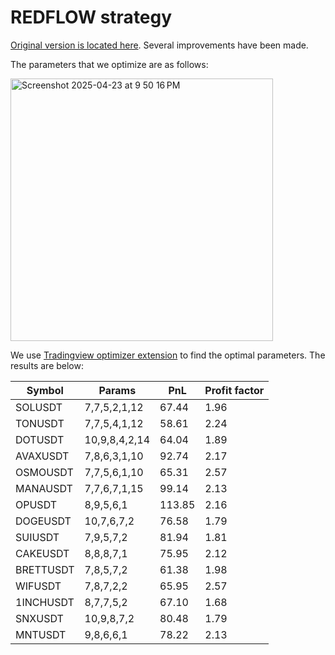 # REDFLOW strategy

[Original version is located here](https://gist.github.com/CryptoMF/11fb235322c1cc0a635c3133dd95f404/#file-mf_redflow_strategy). Several improvements have been made.

The parameters that we optimize are as follows:

<img width="420" alt="Screenshot 2025-04-23 at 9 50 16 PM" src="https://github.com/user-attachments/assets/394b280e-86bf-4639-ac73-88b14feacdf9" />

We use [Tradingview optimizer extension](https://github.com/OptiPie/tradingview-optimizer-extension) to find the optimal parameters. The results are below:

| Symbol | Params | PnL | Profit factor | 
| --- | --- | --- | --- |
| SOLUSDT | 7,7,5,2,1,12 | 67.44 | 1.96
| TONUSDT | 7,7,5,4,1,12 | 58.61 | 2.24
| DOTUSDT | 10,9,8,4,2,14 | 64.04 | 1.89
| AVAXUSDT | 7,8,6,3,1,10 | 92.74 | 2.17
| OSMOUSDT | 7,7,5,6,1,10 | 65.31 | 2.57
| MANAUSDT | 7,7,6,7,1,15 | 99.14 | 2.13
| OPUSDT | 8,9,5,6,1 | 113.85 | 2.16
| DOGEUSDT | 10,7,6,7,2 | 76.58 | 1.79
| SUIUSDT | 7,9,5,7,2 | 81.94 | 1.81
| CAKEUSDT | 8,8,8,7,1 | 75.95 | 2.12
| BRETTUSDT | 7,8,5,7,2 | 61.38 | 1.98
| WIFUSDT | 7,8,7,2,2 | 65.95 | 2.57
| 1INCHUSDT | 8,7,7,5,2 | 67.10 | 1.68
| SNXUSDT | 10,9,8,7,2 | 80.48 | 1.79
| MNTUSDT | 9,8,6,6,1 | 78.22 | 2.13
